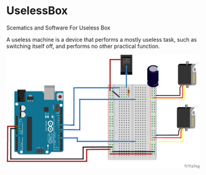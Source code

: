 # UselessBox
Scematics and Software For Useless Box

A useless machine is a device that performs a mostly useless task, such as switching itself off, and performs no other practical function.

![Schematic](UselessMachine_bb.png)
